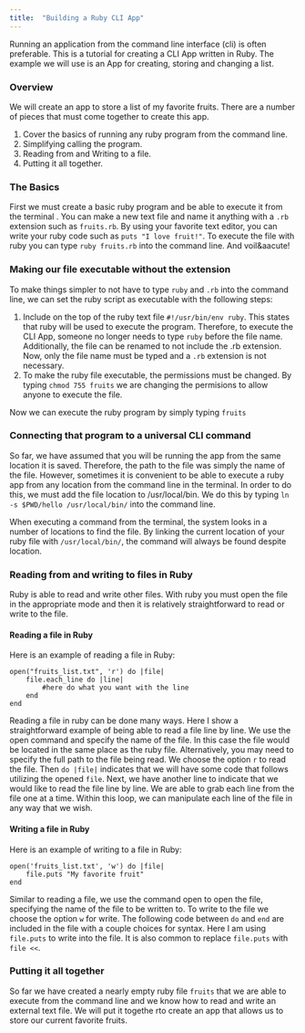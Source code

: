 ```yaml
---
title:  "Building a Ruby CLI App"
---
```


Running an application from the command line interface (cli) is often preferable. This is a tutorial for creating a CLI App written in Ruby. The example we will use is an App for creating, storing and changing a list. 

### Overview

We will create an app to store a list of my favorite fruits. There are a number of pieces that must come together to create this app. 
1. Cover the basics of running any ruby program from the command line. 
2. Simplifying calling the program.
3. Reading from and Writing to a file.
4. Putting it all together.

### The Basics

First we must create a basic ruby program and be able to execute it from the terminal . You can make a new text file and name it anything with a ```.rb``` extension such as ```fruits.rb```. By using your favorite text editor, you can write your ruby code such as ```puts "I love fruit!"```. To execute the file with ruby you can type ```ruby fruits.rb``` into the command line. And voil&aacute!

### Making our file executable without the extension

To make things simpler to not have to type ```ruby``` and ```.rb``` into the command line, we can set the ruby script as executable with the following steps:

1. Include on the top of the ruby text file ```#!/usr/bin/env ruby```. This states that ruby will be used to execute the program. Therefore, to execute the CLI App, someone no longer needs to type ```ruby``` before the file name. Additionally, the file can be renamed to not include the .rb extension. Now, only the file name must be typed and a ```.rb``` extension is not necessary.
2. To make the ruby file executable, the permissions must be changed. By typing ```chmod 755 fruits``` we are changing the permisions to allow anyone to execute the file.

Now we can execute the ruby program by simply typing ```fruits```

### Connecting that program to a universal CLI command

So far, we have assumed that you will be running the app from the same location it is saved. Therefore, the path to the file was simply the name of the file. However, sometimes it is convenient to be able to execute a ruby app from any location from the command line in the terminal. In order to do this, we must add the file location to /usr/local/bin. We do this by typing ```ln -s $PWD/hello /usr/local/bin/``` into the command line.

When executing a command from the terminal, the system looks in a number of locations to find the file. By linking the current location of your ruby file with ```/usr/local/bin/```, the command will always be found despite location.

### Reading from and writing to files in Ruby

Ruby is able to read and write other files. With ruby you must open the file in the appropriate mode and then it is relatively straightforward to read or write to the file.

#### Reading a file in Ruby

Here is an example of reading a file in Ruby:

	open("fruits_list.txt", 'r') do |file|
		file.each_line do |line|
	  		#here do what you want with the line
		end
	end

Reading a file in ruby can be done many ways. Here I show a straightforward example of being able to read a file line by line. We use the open command and specify the name of the file. In this case the file would be located in the same place as the ruby file. Alternatively, you may need to specify the full path to the file being read. We choose the option ```r``` to read the file. Then ```do |file|``` indicates that we will have some code that follows utilizing the opened ```file```. Next, we have another line to indicate that we would like to read the file line by line. We are able to grab each line from the file one at a time. Within this loop, we can manipulate each line of the file in any way that we wish.

#### Writing a file in Ruby

Here is an example of writing to a file in Ruby:

	open('fruits_list.txt', 'w') do |file|
		file.puts "My favorite fruit"
	end

Similar to reading a file, we use the command open to open the file, specifying the name of the file to be written to. To write to the file we choose the option ```w``` for write. The following code between ```do``` and ```end``` are included in the file with a couple choices for syntax. Here I am using ```file.puts``` to write into the file. It is also common to replace ```file.puts``` with ``` file <<```.

### Putting it all together

So far we have created a nearly empty ruby file ```fruits``` that we are able to execute from the command line and we know how to read and write an external text file. We will put it togethe rto create an app that allows us to store our current favorite fruits.

